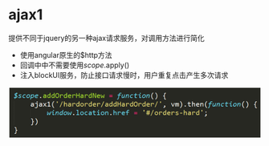 # ajax1

提供不同于jquery的另一种ajax请求服务，对调用方法进行简化

* 使用angular原生的$http方法
* 回调中中不需要使用$scope.$apply()
* 注入blockUI服务，防止接口请求慢时，用户重复点击产生多次请求

![test](1.png)
